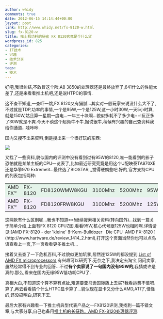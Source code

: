 ```yaml
---
author: whidy
comments: true
date: 2012-06-15 14:14:44+00:00
layout: post
link: http://www.whidy.net/fx-8120-w.html
slug: fx-8120-w
title: 推土机功耗的秘密 FX 8120究竟是个什么货
wordpress_id: 825
categories:
- IT技术
- 兴趣
- 技术分享
- 评测
tags:
- 技术
---
```


好吧,我很纠结,不敢冒这个险,A8 3850的处理器还是最终放弃了,641什么的性能太差了,还是来看看推土机吧,还是说HTPC的事情.

这不查不知道,一查吓一跳,FX 8120又有猫腻...其实对一般玩家来说没什么大不了,不过就是TDP,功率的事情,一个是95W,一个是125W,这一小时30W,一天5小时算,就是150W,姑且算一星期一度电...一年三十块啊...貌似多耗不了多少电==!反正多了30W就是不爽.今天不谈这个超频牛不牛,据说很牛,稍候有兴趣的自己查资料我给你通道...哇咔咔.

国内又搜不出来资料,倒是搜出来一个很好玩的东西:

[![](/wp-content/uploads/2012/06/360b-400x74.jpg)](/wp-content/uploads/2012/06/360b.jpg)

又找了一些资料,貌似国内的评测中没有看到过有95W的8120,唯一能看到的影子恐怕就是某某主板的CPU一览表了,比如最近研究究竟是用这个U配映泰TA970XE还是华擎970 Extreme3...最终选了BIOSTAR,,,觉得硬朗些吧.好的,官方支持CPU的列表包括两种:
<table cellpadding="3" width="600" align="center" cellspacing="1" border="0" >
<tbody >
<tr bgcolor="#e4f3e9" >

<td >AMD FX™
</td>

<td >FX-8120
</td>

<td >FD8120WMW8KGU
</td>

<td >3100Mhz
</td>

<td >5200Mhz
</td>

<td >95W
</td>
</tr>
<tr bgcolor="#f2ecf9" >

<td >AMD FX™
</td>

<td >FX-8120
</td>

<td >FD8120FRW8KGU
</td>

<td >3100Mhz
</td>

<td >5200Mhz
</td>

<td >125W
</td>
</tr>
</tbody>
</table>
这两款有什么区别呢...我也不知道==!继续搜索相关资料(转向国外)...找到一篇关于简单介绍,上面有FX 8120 CPUZ图,看看95W,核心代号跟125W也相同啊.详情请见:[AMD FX-8120 - der 'kleine' 8-Kern-Bulldozer   Die CPU  AMD FX-8120 ](http://www.hartware.de/review_1414_2.html),打开这个页面当然你也可以点鸟语查看上一页,下一页看看更多推土机...

接着又去查了一下危机百科,不过貌似更加坑爹,居然连125W的都没提到.[List of AMD FX microprocessors](http://en.wikipedia.org/wiki/List_of_AMD_FX_microprocessors),有兴趣可以研究下.无奈之下,我决定去淘宝,问问卖家,虽然经常得不到专业的回答...不过**有个卖家说了一句国内没有95W的**,我猜或许是真的.那么,看来在国内无缘95W低功耗CPU了.

真相大白,不知道这个算不算有点扯,难道要亚马逊国际版上去买?我看运费不值吧.算了,再去看看搞个什么HTPC显卡算了...貌似现在显卡又分什么AMD,ATI了,怪怪的,还没搞明白,研究下去.

最后大家有兴趣看一下推土机典型代表产品之一FX8120评测,我找到一篇不错文章,与大家分享,自己也备用[推土机的长征路，AMD FX-8120处理器评测](http://www.expreview.com/17382-all.html).
